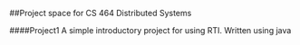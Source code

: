 ##Project space for CS 464 Distributed Systems

####Project1
A simple introductory project for using RTI. Written using java
